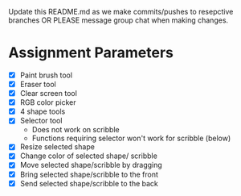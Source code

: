 Update this README.md as we make commits/pushes to resepctive branches OR PLEASE message group chat when making changes.

# Assignment Parameters
- [X] Paint brush tool
- [X] Eraser tool
- [X] Clear screen tool
- [X] RGB color picker
- [X] 4 shape tools
- [X] Selector tool
    - Does not work on scribble
    - Functions requiring selector won't work for scribble (below)
- [X] Resize selected shape
- [X] Change color of selected shape/ scribble
- [X] Move selected shape/scribble by dragging
- [X] Bring selected shape/scribble to the front
- [X] Send selected shape/scribble to the back
